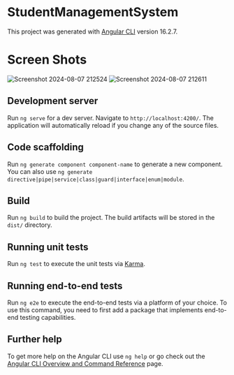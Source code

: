 # StudentManagementSystem

This project was generated with [Angular CLI](https://github.com/angular/angular-cli) version 16.2.7.

# Screen Shots
![Screenshot 2024-08-07 212524](https://github.com/user-attachments/assets/cadd36bc-138e-48fc-aec7-2a80182c0146)
![Screenshot 2024-08-07 212611](https://github.com/user-attachments/assets/432cab94-83c2-4555-a9d1-191ac7da4f3d)


## Development server

Run `ng serve` for a dev server. Navigate to `http://localhost:4200/`. The application will automatically reload if you change any of the source files.

## Code scaffolding

Run `ng generate component component-name` to generate a new component. You can also use `ng generate directive|pipe|service|class|guard|interface|enum|module`.

## Build

Run `ng build` to build the project. The build artifacts will be stored in the `dist/` directory.

## Running unit tests

Run `ng test` to execute the unit tests via [Karma](https://karma-runner.github.io).

## Running end-to-end tests

Run `ng e2e` to execute the end-to-end tests via a platform of your choice. To use this command, you need to first add a package that implements end-to-end testing capabilities.

## Further help

To get more help on the Angular CLI use `ng help` or go check out the [Angular CLI Overview and Command Reference](https://angular.io/cli) page.
